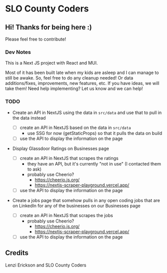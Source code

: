 # SLO County Coders

## Hi! Thanks for being here :)

Please feel free to contribute!

### Dev Notes

This is a Next JS project with React and MUI.

Most of it has been built late when my kids are asleep and I can manage to still be awake. So, feel free to do any cleanup needed! Or data additions/fixes, improvements, new features, etc. If you have ideas, we will take them! Need help implementing? Let us know and we can help!

### TODO

- Create an API in NextJS using the data in `src/data` and use that to pull in the data instead

  - [ ] create an API in NextJS based on the data in `src/data`
    - use SSG for now (getStaticProps) so that it pulls the data on build
  - [ ] use the API to display the information on the page

- Display Glassdoor Ratings on Businesses page

  - [ ] create an API in NextJS that scrapes the ratings
    - they have an API, but it's currently "not in use" (I contacted them to ask)
    - probably use Cheerio?
      - https://cheerio.js.org/
      - https://nextjs-scraper-playground.vercel.app/
  - [ ] use the API to display the information on the page

- Create a jobs page that somehow pulls in any open coding jobs that are on LinkedIn for any of the businesses on our Businesses page
  - [ ] create an API in NextJS that scrapes the jobs
    - probably use Cheerio?
      - https://cheerio.js.org/
      - https://nextjs-scraper-playground.vercel.app/
  - [ ] use the API to display the information on the page

## Credits

Lenzi Erickson and SLO County Coders
